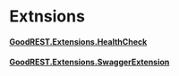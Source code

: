 # Extnsions

#### [GoodREST.Extensions.HealthCheck](./GoodREST.Extensions.HealthCheck/index.md)
#### [GoodREST.Extensions.SwaggerExtension](./GoodREST.Extensions.SwaggerExtension/index.md)